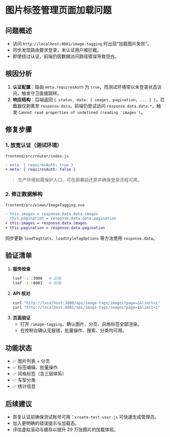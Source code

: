 # 图片标签管理页面加载问题

## 问题概述
- 访问 `http://localhost:8081/image-tagging` 时出现“加载图片失败”。
- 同步发现路由要求登录，未认证用户被拦截。
- 即使绕过认证，前端仍因数据访问路径错误导致空白。

## 根因分析
1. **认证配置**：路由 `meta.requiresAuth` 为 `true`，而测试环境常以未登录状态访问，触发守卫直接跳转。
2. **响应结构**：后端返回 `{ status, data: { images, pagination, ... } }`，拦截器仅剥离至 `response.data`，前端仍尝试访问 `response.data.data.*`，触发 `Cannot read properties of undefined (reading 'images')`。

## 修复步骤
### 1. 放宽认证（测试环境）
`frontend/src/router/index.js`
```diff
- meta: { requiresAuth: true }
+ meta: { requiresAuth: false }
```
> 生产环境如需保护入口，可在部署前还原并确保登录流程可用。

### 2. 修正数据解构
`frontend/src/views/ImageTagging.vue`
```diff
- this.images = response.data.data.images
- this.pagination = response.data.data.pagination
+ this.images = response.data.images
+ this.pagination = response.data.pagination
```
同步更新 `loadTagStats`、`loadStyleTagOptions` 等方法使用 `response.data`。

## 验证清单
1. **服务检查**
   ```bash
   lsof -i :3000   # 后端
   lsof -i :8081   # 前端
   ```
2. **API 核对**
   ```bash
   curl "http://localhost:3000/api/image-tags/images?page=1&limit=1"
   curl "http://localhost:8081/api/image-tags/images?page=1&limit=1"
   ```
3. **页面验证**
   - 打开 `/image-tagging`，确认图片、分页、风格标签全部渲染。
   - 在控制台确认无报错，批量操作、搜索、分类均可用。

## 功能状态
- ✅ 图片列表 + 分页
- ✅ 标签编辑、批量操作
- ✅ 风格标签（含三层体系）
- ✅ 车型分类
- ✅ 统计信息

## 后续建议
- 恢复认证前确保测试账号可用：`create-test-user.js` 可快速生成管理员。
- 加入更明确的错误提示与加载态。
- 评估虚拟滚动与缓存以提升 29 万张图片的加载体验。
